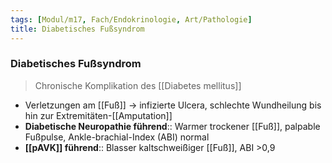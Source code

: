 ```yaml
---
tags: [Modul/m17, Fach/Endokrinologie, Art/Pathologie]
title: Diabetisches Fußsyndrom
---
```

### Diabetisches Fußsyndrom
> Chronische Komplikation des [[Diabetes mellitus]]
- Verletzungen am [[Fuß]] → infizierte Ulcera, schlechte Wundheilung bis hin zur Extremitäten-[[Amputation]]
- **Diabetische Neuropathie führend**:: Warmer trockener [[Fuß]], palpable Fußpulse, Ankle-brachial-Index (ABI) normal
- **[[pAVK]] führend**:: Blasser kaltschweißiger [[Fuß]], ABI >0,9